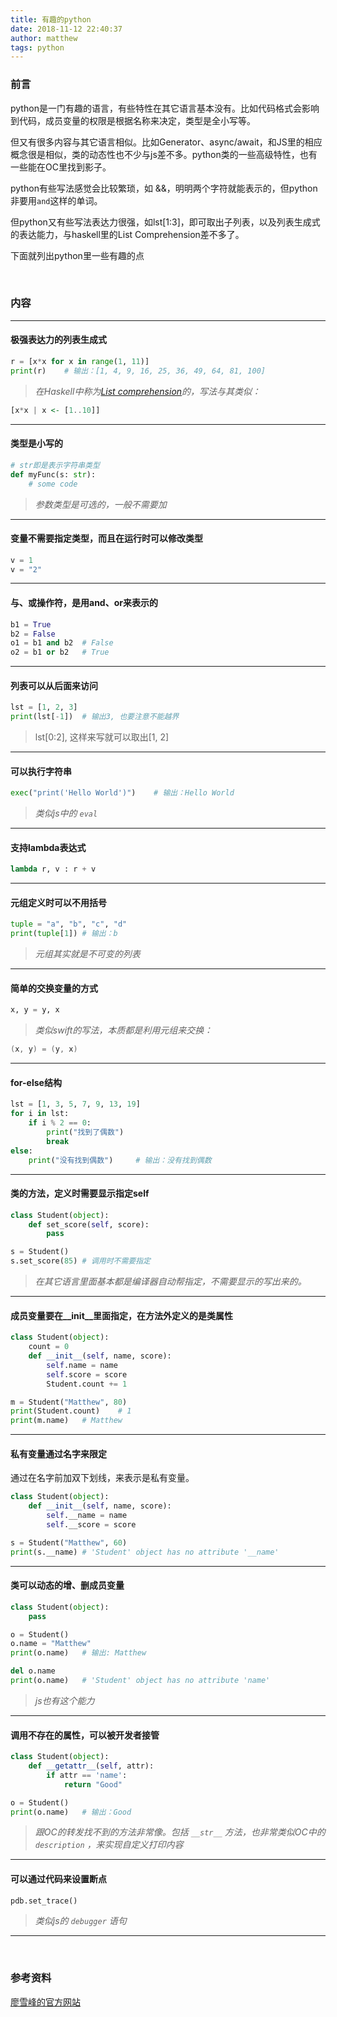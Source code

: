 ```yaml
---
title: 有趣的python
date: 2018-11-12 22:40:37
author: matthew
tags: python
---
```






### 前言

python是一门有趣的语言，有些特性在其它语言基本没有。比如代码格式会影响到代码，成员变量的权限是根据名称来决定，类型是全小写等。

但又有很多内容与其它语言相似。比如Generator、async/await，和JS里的相应概念很是相似，类的动态性也不少与js差不多。python类的一些高级特性，也有一些能在OC里找到影子。

python有些写法感觉会比较繁琐，如 &&，明明两个字符就能表示的，但python非要用`and`这样的单词。

但python又有些写法表达力很强，如lst[1:3]，即可取出子列表，以及列表生成式的表达能力，与haskell里的List Comprehension差不多了。

下面就列出python里一些有趣的点

​	


### 内容

---

#### 极强表达力的列表生成式

```python
r = [x*x for x in range(1, 11)]
print(r)	# 输出：[1, 4, 9, 16, 25, 36, 49, 64, 81, 100]
```



> *在Haskell中称为[List comprehension](https://wiki.haskell.org/List_comprehension)的，写法与其类似：*

```haskell
[x*x | x <- [1..10]]
```



---

#### 类型是小写的

```python
# str即是表示字符串类型
def myFunc(s: str):
    # some code
```

> *参数类型是可选的，一般不需要加*



---

#### 变量不需要指定类型，而且在运行时可以修改类型

```python
v = 1
v = "2"
```

---


#### 与、或操作符，是用and、or来表示的

```python
b1 = True
b2 = False
o1 = b1 and b2	# False
o2 = b1 or b2	# True
```



---

#### 列表可以从后面来访问

```python
lst = [1, 2, 3]
print(lst[-1])	# 输出3, 也要注意不能越界
```

> lst[0:2], 这样来写就可以取出[1, 2]

---

#### 可以执行字符串

```python
exec("print('Hello World')")	# 输出：Hello World
```

> *类似js中的 `eval`*  

---

#### 支持lambda表达式

```python
lambda r, v : r + v
```

----

#### 元组定义时可以不用括号

```python
tuple = "a", "b", "c", "d"
print(tuple[1])	# 输出：b
```

> *元组其实就是不可变的列表*

---

#### 简单的交换变量的方式

```python
x, y = y, x
```


> *类似swift的写法，本质都是利用元组来交换：*

```swift
(x, y) = (y, x)
```

---

#### for-else结构

```python
lst = [1, 3, 5, 7, 9, 13, 19]
for i in lst:
    if i % 2 == 0:
        print("找到了偶数")
        break
else:
    print("没有找到偶数")		# 输出：没有找到偶数
```

----

#### 类的方法，定义时需要显示指定self

```python
class Student(object):
    def set_score(self, score):
        pass

s = Student()
s.set_score(85)	# 调用时不需要指定
```

>  *在其它语言里面基本都是编译器自动帮指定，不需要显示的写出来的。*

---

#### 成员变量要在\__init__里面指定，在方法外定义的是类属性

```python
class Student(object):
    count = 0
    def __init__(self, name, score):
        self.name = name
        self.score = score
        Student.count += 1

m = Student("Matthew", 80)
print(Student.count)	# 1
print(m.name)	# Matthew
```

---

#### 私有变量通过名字来限定

通过在名字前加双下划线，来表示是私有变量。

```python
class Student(object):
    def __init__(self, name, score):
        self.__name = name
        self.__score = score

s = Student("Matthew", 60)
print(s.__name)	# 'Student' object has no attribute '__name'
```

----

#### 类可以动态的增、删成员变量

```python
class Student(object):
    pass

o = Student()
o.name = "Matthew"
print(o.name)	# 输出: Matthew

del o.name
print(o.name)	# 'Student' object has no attribute 'name'
```

> *js也有这个能力*

---

#### 调用不存在的属性，可以被开发者接管

```python
class Student(object):
    def __getattr__(self, attr):
        if attr == 'name':
            return "Good"

o = Student()
print(o.name)	# 输出：Good
```

> *跟OC的转发找不到的方法非常像。包括  `__str__` 方法，也非常类似OC中的 `description` ，来实现自定义打印内容*

----

#### 可以通过代码来设置断点

```python
pdb.set_trace()
```

> *类似js的 `debugger` 语句*

---

​	



### 参考资料

[廖雪峰的官方网站](https://www.liaoxuefeng.com/wiki/0014316089557264a6b348958f449949df42a6d3a2e542c000)